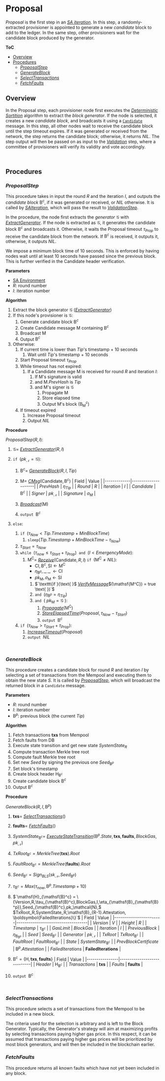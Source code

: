  # Proposal
*Proposal* is the first step in an [*SA iteration*][sai]. In this step, a randomly-extracted provisioner is appointed to generate a new *candidate* block to add to the ledger. In the same step, other provisioners wait for the candidate block produced by the generator.

**ToC**
  - [Overview](#overview)
  - [Procedures](#procedures)
    - [*ProposalStep*](#proposalstep)
    - [*GenerateBlock*](#generateblock)
    - [*SelectTransactions*](#selecttransactions)
    - [*FetchFaults*](#fetchfaults)

## Overview
In the Proposal step, each provisioner node first executes the [*Deterministic Sortition*][ds] algorithm to extract the *block generator*. If the node is selected, it creates a new *candidate block*, and broadcasts it using a [`Candidate`][cmsg] message.
In this step, all other nodes wait to receive the candidate block until the step timeout expires. 
If it was generated or received from the network, the step returns the candidate block; otherwise, it returns $NIL$. The step output will then be passed on as input to the [*Validation*][val] step, where a committee of provisioners will verify its validity and vote accordingly.

<p><br></p>

## Procedures

### *ProposalStep*
This procedure takes in input the round $R$ and the iteration $I$, and outputs the *candidate block* $\mathsf{B}^c$, if it was generated or received, or $NIL$ otherwise.
It is called by [*SAIteration*][sai], which will pass the result to [*ValidationStep*][val].

In the procedure, the node first extracts the *generator* $\mathcal{G}$ with [*ExtractGenerator*][eg]. If the node is extracted as $\mathcal{G}$, it generates the candidate block $\mathsf{B}^c$ and broadcasts it. Otherwise, it waits the Proposal timeout $\tau_{Prop}$ to receive the candidate block from the network. If $\mathsf{B}^c$ is received, it outputs it, otherwise, it outputs $NIL$.

We impose a minimum block time of 10 seconds. This is enforced by having nodes wait until at least 10 seconds have passed since the previous block. This is further verified in the Candidate header verification.

**Parameters** 
- [SA Environment][env]
- $R$: round number
- $I$: iteration number

**Algorithm**
1. Extract the block generator $\mathcal{G}$ ([*ExtractGenerator*][eg])
2. If this node's provisioner is $\mathcal{G}$:
   1. Generate candidate block $\mathsf{B}^c$
   2. Create $\mathsf{Candidate}$ message $\mathsf{M}$ containing $\mathsf{B}^c$
   3. Broadcast $\mathsf{M}$
   4. Output $\mathsf{B}^c$
3. Otherwise:
   1. If current time is lower than $Tip$'s timestamp + 10 seconds
      1. Wait until $Tip$'s timestamp + 10 seconds
   2. Start Proposal timeout $\tau_{Prop}$
   3. While timeout has not expired:
      1. If a $\mathsf{Candidate}$ message $\mathsf{M}$ is received for round $R$ and iteration $I$:
         1. If $\mathsf{M}$'s signature is valid
         2. and $\mathsf{M}.PrevHash$ is $Tip$
         3. and $\mathsf{M}$'s signer is $\mathcal{G}$
            1. Propagate $\mathsf{M}$
            2. Store elapsed time
            3. Output $\mathsf{M}$'s block ($\mathsf{B}^c_\mathsf{M}$)
   4. If timeout expired
      1. Increase Proposal timeout
      2. Output $NIL$

**Procedure**

$\textit{ProposalStep}(R, I)$:
1. $\mathcal{G} =$ [*ExtractGenerator*][eg]$(R,I)$
2. $\texttt{if } (pk_\mathcal{N} = \mathcal{G}):$
   1. $\mathsf{B}^c =$ [*GenerateBlock*][gb]$(R,I, Tip)$
   2. $\mathsf{M} =$ [*CMsg*][nmsg]$(\mathsf{Candidate}, \mathsf{B}^c)$
      | Field       | Value               | 
      |-------------|---------------------|
      | $PrevHash$  | $\eta_{Tip}$        |
      | $Round$     | $R$                 |
      | $Iteration$ | $I$                 |
      | $Candidate$ | $\mathsf{B}^c$      |
      | $Signer$    | $pk_\mathcal{N}$    |
      | $Signature$ | $\sigma_\mathsf{M}$ |

   3. [*Broadcast*][broad]$(\mathsf{M})$
   4. $\texttt{output } \mathsf{B}^c$

3. $\texttt{else}:$
   1. $\texttt{if }(\tau_{Now} < Tip.Timestamp+MinBlockTime)$
      1. $\texttt{sleep}(Tip.Timestamp+MinBlockTime - \tau_{Now})$
   2. $\tau_{Start} = \tau_{Now}$
   3. $\texttt{while } (\tau_{now} \le \tau_{Start}+\tau_{Prop}) \texttt{ and } (I \lt EmergencyMode):$
      1. $\mathsf{M^C} =$ [*Receive*][recv]$(\mathsf{Candidate},R,I)$
         $\texttt{if } (\mathsf{M^C} \ne NIL):$
         - $`\mathsf{CI}, \mathsf{B}^c, \mathsf{SI} \leftarrow \mathsf{M^C}`$
         - $`\eta_{\mathsf{B}^p}, \_, \_, \leftarrow \mathsf{CI}`$
         - $`pk_\mathsf{M}, \sigma_\mathsf{M} \leftarrow \mathsf{SI}`$
         1. $`\texttt{if }(\text{ }$ [*VerifyMessage*][sigs]$(\mathsf{M^C}) = true \text{ })`$
         2. $\texttt{and }(\eta_{\mathsf{B}^p} = \eta_{Tip})$
         3. $`\texttt{and }(\text{ } pk_\mathsf{M} = \mathcal{G} \text{ }):`$
            1. [*Propagate*][propm]$(\mathsf{M^C})$
            2. [*StoreElapsedTime*][set]$(Proposal, \tau_{Now}-\tau_{Start})$
            3. $\texttt{output } \mathsf{B}^c$
   4. $\texttt{if } (\tau_{Now} > \tau_{Start}+\tau_{Prop}):$
      1. [*IncreaseTimeout*][it]$(Proposal)$
      2. $\texttt{output } NIL$

<p><br></p>

### *GenerateBlock*
This procedure creates a candidate block for round $R$ and iteration $I$ by selecting a set of transactions from the Mempool and executing them to obtain the new state $S$.
It is called by [*ProposalStep*][props], which will broadcast the returned block in a `Candidate` message.

**Parameters**
- $R$: round number
- $I$: iteration number
- $\mathsf{B}^p$: previous block (the current $Tip$)

**Algorithm**
1. Fetch transactions $\boldsymbol{txs}$ from Mempool
2. Fetch faults from DB
3. Execute state transition and get new state $SystemState_R$
4. Compute transaction Merkle tree root
5. Compute fault Merkle tree root
6. Set new $Seed$ by signing the previous one $Seed_{\mathsf{B}^p}$
7. Set block's timestamp
8. Create block header $`\mathsf{H}_{\mathsf{B}^c}`$
9. Create candidate block $\mathsf{B}^c$
10. Output $\mathsf{B}^c$

**Procedure**

$\textit{GenerateBlock}(R,I, \mathsf{B}^p)$
1. $\boldsymbol{txs} =$ [*SelectTransactions*][st]$()$
2. $\boldsymbol{faults} =$ [*FetchFaults*][ff]$()$
3. $SystemState_{\mathsf{B}^c} =$ [*ExecuteStateTransition*][est]$`(\mathsf{B}^p.State, \boldsymbol{txs}, \boldsymbol{faults}, BlockGas, pk_\mathcal{N})`$
4. $`TxRoot_{\mathsf{B}^c} = MerkleTree(\boldsymbol{txs}).Root`$
5. $`FaultRoot_{\mathsf{B}^c} = MerkleTree(\boldsymbol{faults}).Root`$
6. $`Seed_{\mathsf{B}^c} = Sign_{BLS}(sk_\mathcal{N}, Seed_{\mathsf{B}^p})`$
7. $\tau_{\mathsf{B}^c} = Max(\tau_{now}, \mathsf{B}^p.Timestamp+10)$
8. $`\mathsf{H}_{\mathsf{B}^c} = \{Version,R,\tau_{\mathsf{B}^c},BlockGas,I,\eta_{\mathsf{B}_{\mathsf{B}^p}},Seed_{\mathsf{B}^c},pk_\mathcal{N},$
   $TxRoot_R,SystemState_R,\mathsf{B}_{R-1}.Attestation, \boldsymbol{FailedIterations}\}`$
    | Field                  | Value                              | 
    |------------------------|------------------------------------|
    | $Version$              | $V$                                |
    | $Height$               | $R$                                |
    | $Timestamp$            | $\tau_{\mathsf{B}^c}$              |
    | $GasLimit$             | $BlockGas$                         |
    | $Iteration$            | $I$                                |
    | $PreviousBlock$        | $\eta_{\mathsf{B}_{\mathsf{B}^p}}$ |
    | $Seed$                 | $Seed_{\mathsf{B}^c}$              |
    | $Generator$            | $pk_\mathcal{N}$                   |
    | $TxRoot$               | $TxRoot_{\mathsf{B}^c}$            |
    | $FaultRoot$            | $FaultRoot_{\mathsf{B}^c}$         |
    | $State$                | $SystemState_{\mathsf{B}^c}$       |
    | $PrevBlockCertificate$ | $\mathsf{B}^p.Attestation$         | 
    | $FailedIterations$     | $\boldsymbol{FailedIterations}$    |
    
9. $`\mathsf{B}^c = \{\mathsf{H}, \boldsymbol{txs}, \boldsymbol{faults}\}`$
    | Field          | Value                       | 
    |----------------|-----------------------------|
    | $Header$       | $\mathsf{H}_{\mathsf{B}^c}$ |
    | $Transactions$ | $\boldsymbol{txs}$          |
    | $Faults$       | $\boldsymbol{faults}$       |

10. $\texttt{output } \mathsf{B}^c$

<p><br></p>

### *SelectTransactions*
This procedure selects a set of transactions from the Mempool to be included in a new block.

The criteria used for the selection is arbitrary and is left to the Block Generator.
Typically, the Generator's strategy will aim at maximizing profits by selecting transactions paying higher gas price.
In this respect, it can be assumed that transactions paying higher gas prices will be prioritized by most block generators, and will then be included in the blockchain earlier.

### *FetchFaults*
This procedure returns all known faults which have not yet been included in any block.

<!------------------------- LINKS ------------------------->
<!-- https://github.com/dusk-network/dusk-protocol/tree/main/consensus/protocol/steps/proposal.md -->
[prop]:  #proposal
[props]: #proposalstep
[gb]:    #generateblock
[st]:    #selecttransactions
[ff]:    #fetchfaults

<!-- Basics -->
[eg]:   https://github.com/dusk-network/dusk-protocol/tree/main/consensus/basics/attestation.md#ExtractGenerator
[gsn]:  https://github.com/dusk-network/dusk-protocol/tree/main/consensus/basics/attestation.md#GetStepNum

<!-- Protocol -->
[env]:  https://github.com/dusk-network/dusk-protocol/tree/main/consensus/protocol/succinct-attestation.md#environment
[set]:  https://github.com/dusk-network/dusk-protocol/tree/main/consensus/protocol/succinct-attestation.md#storeelapsedtime
[it]:   https://github.com/dusk-network/dusk-protocol/tree/main/consensus/protocol/succinct-attestation.md#increasetimeout
[sai]:  https://github.com/dusk-network/dusk-protocol/tree/main/consensus/protocol/succinct-attestation.md#saiteration

[val]:  https://github.com/dusk-network/dusk-protocol/tree/main/consensus/protocol/steps/validation.md

[ds]:   https://github.com/dusk-network/dusk-protocol/tree/main/consensus/protocol/sortition.md
[dsp]:  https://github.com/dusk-network/dusk-protocol/tree/main/consensus/protocol/sortition.md#deterministic-sortition-ds

<!-- Messages -->
[sigs]:  https://github.com/dusk-network/dusk-protocol/tree/main/consensus/protocol/messages.md#signatures
[cmsg]:  https://github.com/dusk-network/dusk-protocol/tree/main/consensus/protocol/messages.md#candidate
[nmsg]:  https://github.com/dusk-network/dusk-protocol/tree/main/consensus/protocol/messages.md#cmsg
[broad]: https://github.com/dusk-network/dusk-protocol/tree/main/consensus/protocol/messages.md#broadcast
[recv]:  https://github.com/dusk-network/dusk-protocol/tree/main/consensus/protocol/messages.md#receive
[propm]: https://github.com/dusk-network/dusk-protocol/tree/main/consensus/protocol/messages.md#propagate

<!-- TODO: Add ExecuteStateTransition -->
[est]:  https://github.com/dusk-network/dusk-protocol/tree/main/
